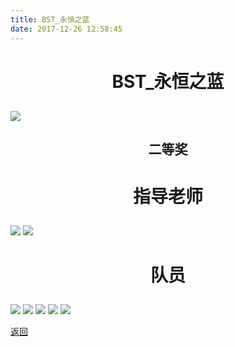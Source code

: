 ```yaml
---
title: BST_永恒之蓝
date: 2017-12-26 12:58:45
---
```

# <p align="center">BST_永恒之蓝</p>

## ![](http://og9nrsw1n.bkt.clouddn.com/2017智能车国赛-16.jpg)

## <p align="center">二等奖</p>


# <p align="center">指导老师</p>
![](http://og9nrsw1n.bkt.clouddn.com/2017智能车国赛-9.jpg)
![](http://og9nrsw1n.bkt.clouddn.com/2017智能车国赛-15.jpg)

# <p align="center">队员</p>
![](http://og9nrsw1n.bkt.clouddn.com/2017智能车国赛-10.jpg)
![](http://og9nrsw1n.bkt.clouddn.com/2017智能车国赛-11.jpg)
![](http://og9nrsw1n.bkt.clouddn.com/2017智能车国赛-12.jpg)
![](http://og9nrsw1n.bkt.clouddn.com/2017智能车国赛-13.jpg)
![](http://og9nrsw1n.bkt.clouddn.com/2017智能车国赛-14.jpg)


[返回](../)